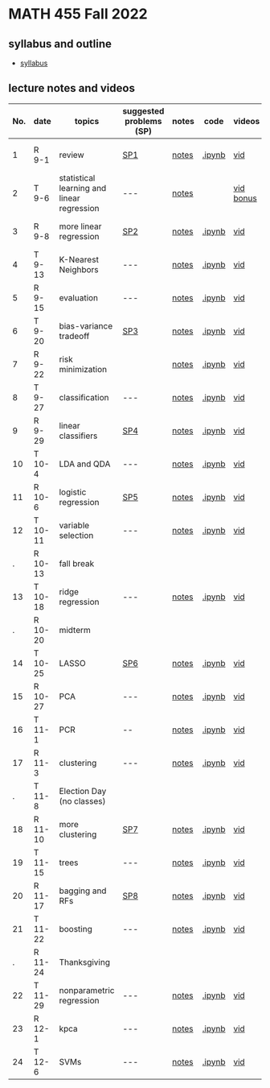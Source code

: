 # MATH 455 Fall 2022

## syllabus and outline

- [syllabus](docs/syllabus.md)

## lecture notes and videos

No. | date | topics | suggested problems (SP) | notes | code | videos | quiz problem (QP) | 
--- | --- | --- | --- | --- | --- | --- | --- | 
1|R 9-1 | review | [SP1](sp/SP1_questions.pdf) | [notes](lns/lec1.pdf)| [.ipynb](https://drive.google.com/file/d/1oZU5LX3sVJ9KnPLx1m9x1Nqwb0pM8r3K/view?usp=sharing) | [vid](https://youtu.be/hMJt1JczF4c)| [QP 1](qp/qp1.pdf) due Sept 8 | 
2|T 9-6 | statistical learning and linear regression | --- | [notes](lns/lec2.pdf)| | [vid](https://youtu.be/80MIZbpCxAA) [bonus](https://youtu.be/e2PJqfx134g)|  | 
3|R 9-8 | more linear regression | [SP2](sp/SP2_questions.pdf)| [notes](lns/lec3.pdf)| [.ipynb](code/lec3.ipynb)  | [vid]() | [QP 2](qp/qp2.pdf) due Sept 15 | 
4|T 9-13 | K-Nearest Neighbors | --- | [notes](lns/lec4.pdf)|  [.ipynb](code/lec4.ipynb) | [vid]() | --- | 
5|R 9-15 | evaluation | --- | [notes](lns/lec5.pdf) | [.ipynb](code/lec5.ipynb) | [vid]() | [QP 3](qp/qp3.pdf) due Sept 22 | 
6|T 9-20 | bias-variance tradeoff | [SP3](sp/SP3_questions.pdf) | [notes](lns/lec6.pdf) | [.ipynb](code/lec6.ipynb) | [vid]() | --- |
7|R 9-22 | risk minimization | | [notes](lns/lec7.pdf)|  [.ipynb](code/lec7.ipynb)  | [vid]()|[QP 4](qp/qp4.pdf) due Sept 29 | 
8|T 9-27 | classification |  --- | [notes](lns/lec8.pdf)| [.ipynb](code/lec8.ipynb) | [vid]()| --- |
9|R 9-29 | linear classifiers | [SP4](sp/SP4_questions.pdf)| [notes](lns/lec9.pdf)| [.ipynb](code/lec9.ipynb) | [vid]()| [QP 5](qp/qp5.pdf) due Oct 6 | 
10 |T 10-4 | LDA and QDA | --- | [notes](lns/lec10.pdf)| [.ipynb](code/lec10.ipynb) | [vid]()| --- | 
11|R 10-6 | logistic regression | [SP5](sp/SP5_questions.pdf) | [notes](lns/lec11.pdf)| [.ipynb](code/lec11.ipynb) | [vid]() | [QP 6](qp/qp6.pdf) due Oct 17 | 
12|T 10-11 | variable selection | --- | [notes](lns/lec12.pdf)| [.ipynb](code/lec12.ipynb)  | [vid]()| --- | 
. |R 10-13 | fall break | 
13 | T 10-18 | ridge regression | --- | [notes](lns/lec13.pdf)| [.ipynb](code/lec13.ipynb)| [vid]()| --- | 
.| R 10-20 | midterm | 
14|T 10-25 | LASSO | [SP6](sp/SP6_questions.pdf) | [notes](lns/lec14.pdf)| [.ipynb](code/lec14.ipynb) | [vid]() | [QP7](qp/qp7.pdf) due Nov 1 | 
15|R 10-27 | PCA | --- | [notes](lns/lec15.pdf)| [.ipynb](code/lec15.ipynb)  | [vid]()| ---  | 
16|T 11-1 | PCR | -- | [notes](lns/lec16.pdf) | [.ipynb](code/lec16.ipynb) | [vid]()| [QP8](qp/qp8.pdf) due Nov 10 | 
17 |R 11-3 | clustering | --- | [notes](lns/lec17.pdf) | [.ipynb](code/lec17.ipynb)  | [vid]() |---|
. | T 11-8 | Election Day (no classes) | 
18|R 11-10 | more clustering | [SP7](sp/SP7_questions.pdf) | [notes](lns/lec18.pdf)| [.ipynb](code/lec18.ipynb)  | [vid]()| [QP9](qp/qp9.pdf) due Nov 17 | 
19|T 11-15 | trees | --- | [notes](lns/lec19.pdf)| [.ipynb](code/lec19.ipynb) | [vid]()|  --- | 
20|R 11-17 | bagging and RFs | [SP8](sp/SP8_questions.pdf) | [notes](lns/lec20.pdf)| [.ipynb](code/lec20.ipynb) | [vid]() | [QP10](qp/qp10.pdf) due Nov 29 | 
21|T 11-22 | boosting | --- | [notes](lns/lec21.pdf)| [.ipynb](code/lec21.ipynb) | [vid]() | ---  | 
. | R 11-24 | Thanksgiving | 
22|T 11-29 | nonparametric regression | --- | [notes](lns/lec21.pdf)| [.ipynb](code/lec22.ipynb)  | [vid]() | --- | 
23|R 12-1 | kpca | --- |[notes](lns/lec22.pdf)| [.ipynb](code/lec23.ipynb) | [vid]() | --- | 
24|T 12-6 | SVMs | --- | [notes](lns/lec23.pdf)|[.ipynb](code/lec24.ipynb) |  [vid]() | --- | 

